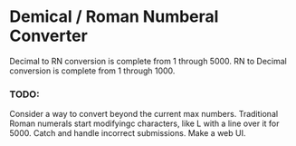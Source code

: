 # Demical / Roman Numberal Converter

Decimal to RN conversion is complete from 1 through 5000.
RN to Decimal conversion is complete from 1 through 1000.


### TODO:
Consider a way to convert beyond the current max numbers. Traditional Roman numerals start modifyingc characters, like L with a line over it for 5000.
Catch and handle incorrect submissions.
Make a web UI.
